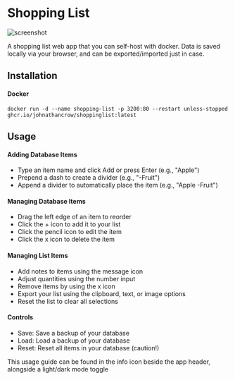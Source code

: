 # Shopping List
![screenshot](https://github.com/user-attachments/assets/5ac64a38-e2a5-4e97-b51b-f2e4f325ee19)

A shopping list web app that you can self-host with docker. Data is saved locally via your browser, and can be exported/imported just in case.

## Installation
#### Docker
```
docker run -d --name shopping-list -p 3200:80 --restart unless-stopped ghcr.io/johnathancrow/shoppinglist:latest
```

## Usage
#### Adding Database Items
- Type an item name and click Add or press Enter (e.g., "Apple")
- Prepend a dash to create a divider (e.g., "-Fruit")
- Append a divider to automatically place the item (e.g., "Apple -Fruit")
#### Managing Database Items
- Drag the left edge of an item to reorder
- Click the + icon to add it to your list
- Click the pencil icon to edit the item
- Click the x icon to delete the item
#### Managing List Items
- Add notes to items using the message icon
- Adjust quantities using the number input
- Remove items by using the x icon
- Export your list using the clipboard, text, or image options
- Reset the list to clear all selections
#### Controls
- Save: Save a backup of your database
- Load: Load a backup of your database
- Reset: Reset all items in your database (caution!)

This usage guide can be found in the info icon beside the app header, alongside a light/dark mode toggle
